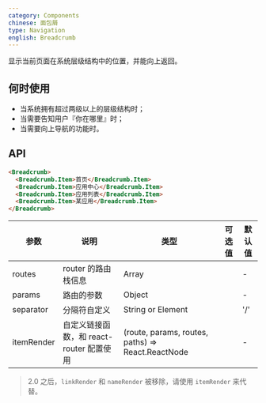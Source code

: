 ```yaml
---
category: Components
chinese: 面包屑
type: Navigation
english: Breadcrumb
---
```


显示当前页面在系统层级结构中的位置，并能向上返回。

## 何时使用

- 当系统拥有超过两级以上的层级结构时；
- 当需要告知用户『你在哪里』时；
- 当需要向上导航的功能时。

## API

```html
<Breadcrumb>
  <Breadcrumb.Item>首页</Breadcrumb.Item>
  <Breadcrumb.Item>应用中心</Breadcrumb.Item>
  <Breadcrumb.Item>应用列表</Breadcrumb.Item>
  <Breadcrumb.Item>某应用</Breadcrumb.Item>
</Breadcrumb>
```

| 参数      | 说明                              | 类型              |  可选值 | 默认值 |
|-----------|-----------------------------------|-----------------|---------|--------|
| routes    | router 的路由栈信息               | Array             |         | -      |
| params    | 路由的参数                        | Object            |         | -      |
| separator | 分隔符自定义                      | String or Element |         | '/'    |
| itemRender | 自定义链接函数，和 react-router 配置使用 | (route, params, routes, paths) => React.ReactNode | | - |

> 2.0 之后，`linkRender` 和 `nameRender` 被移除，请使用 `itemRender` 来代替。
